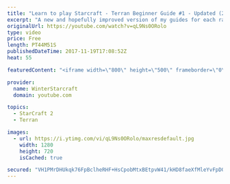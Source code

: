 ```yaml
---
title: "Learn to play Starcraft - Terran Beginner Guide #1 - Updated (2017 LOTV)"
excerpt: "A new and hopefully improved version of my guides for each race where I go over as many basics as possible while doing it live :)  I strongly believe that a super structured guide style is not very helpful compared to watching/playing the game actively.  Feedback is greatly appreciated. -- Watch live"
originalUrl: https://youtube.com/watch?v=qL9Ns0ORolo
type: video
price: Free
length: PT44M51S
publishedDateTime: 2017-11-19T17:08:52Z
heat: 55

featuredContent: "<iframe width=\"800\" height=\"500\" frameborder=\"0\" src=\"https://www.youtube.com/embed/qL9Ns0ORolo\" allow=\"accelerometer; autoplay; encrypted-media; gyroscope; picture-in-picture\" allowfullscreen></iframe>"

provider:
  name: WinterStarcraft
  domain: youtube.com

topics:
  - StarCraft 2
  - Terran

images:
  - url: https://i.ytimg.com/vi/qL9Ns0ORolo/maxresdefault.jpg
    width: 1280
    height: 720
    isCached: true

secured: "VH1PMrDHUkqk76FpBclheRHF+HsCpobMtxBEtpvW41/kHD8faeXfMleYvFpD0qqqRKbzr6H2/pW9Ua8Em3MFi5TKMl51SV76u3ay82zUsqoxv5XtxGo1/y35WlKdmCpwNdKUED8bo6eqJed9DMaGxYO4RWXuZsffYWUgCCe+XMaDNPysYHlDH2cOCbZu4/R1Ii4InXHMJpL6wywlQNAd3eLoi/nq41mF2IphnoCtGf487bNoiagVsFD3vBupgAOYrrV9EQgJ9+DI57lUDR4yfw/cnDsGVj4PK4TpKw3IU9aalH/QpjAlhlNLNkuLTwjQch983nW+Ak63wiPOzcSdG7WFCZpmJS+RRAZspQtGrtVHRbEjqxT2T1bvenc1GDAJsuwF6/ckCWp2yvMfF7g81qbrY4Lf8LipW0zp2BnQgMN/vIdK/UEneMVgXGG85R0N;66zW1lxyuRnXnHXuEhuQJA=="
---
```


